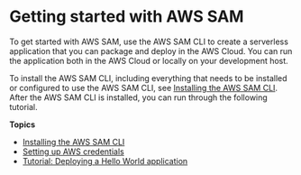 # Getting started with AWS SAM<a name="serverless-getting-started"></a>

To get started with AWS SAM, use the AWS SAM CLI to create a serverless application that you can package and deploy in the AWS Cloud\. You can run the application both in the AWS Cloud or locally on your development host\.

To install the AWS SAM CLI, including everything that needs to be installed or configured to use the AWS SAM CLI, see [Installing the AWS SAM CLI](serverless-sam-cli-install.md)\. After the AWS SAM CLI is installed, you can run through the following tutorial\.

**Topics**
+ [Installing the AWS SAM CLI](serverless-sam-cli-install.md)
+ [Setting up AWS credentials](serverless-getting-started-set-up-credentials.md)
+ [Tutorial: Deploying a Hello World application](serverless-getting-started-hello-world.md)